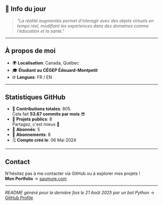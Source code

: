 

## 💭 Info du jour
> *"La réalité augmentée permet d’interagir avec des objets virtuels en temps réel, modifiant les expériences dans des domaines comme l’éducation et la santé."*

---

## À propos de moi
- 🌍 **Localisation**: Canada, Québec
- 🎓 **Étudiant au CÉGEP Édouard-Montpetit**
- 🌐 **Langues**: FR / EN

---

## Statistiques GitHub
- 🧮 **Contributions totales**: 805.  
  Cela fait **53.67 commits par mois** 😎
- 📂 **Projets publics**: 8  
  Partagez, c'est mieux 🤝
- 👥 **Abonnés**: 5
- 👀 **Abonnements**: 8
- 🗓️ **Compte créé le**: 06 Mai 2024

---

## Contact
N'hésitez pas à me contacter via GitHub ou à explorer mes projets !  
**Mon Portfolio** -> [saumure.com](https://saumure.com)

---

*README généré pour la dernière fois le 21 Août 2025 par un bot Python* -> [GitHub Profile](https://github.com/HenriSaumure/HenriSaumure)
